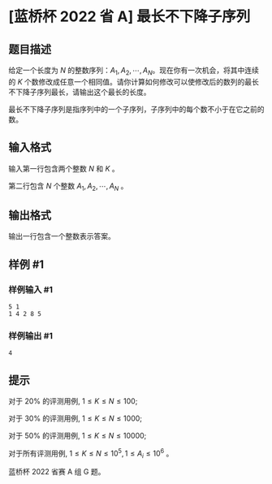 # [蓝桥杯 2022 省 A] 最长不下降子序列

## 题目描述

给定一个长度为 $N$ 的整数序列：$A_{1}, A_{2}, \cdots, A_{N}$。现在你有一次机会，将其中连续的 $K$ 个数修改成任意一个相同值。请你计算如何修改可以使修改后的数列的最长不下降子序列最长，请输出这个最长的长度。

最长不下降子序列是指序列中的一个子序列，子序列中的每个数不小于在它之前的数。

## 输入格式

输入第一行包含两个整数 $N$ 和 $K$ 。

第二行包含 $N$ 个整数 $A_{1}, A_{2}, \cdots, A_{N}$ 。


## 输出格式

输出一行包含一个整数表示答案。

## 样例 #1

### 样例输入 #1
```
5 1
1 4 2 8 5
```

### 样例输出 #1

```
4
```

## 提示

对于 $20 \%$ 的评测用例, $1 \leq K \leq N \leq 100$;

对于 $30 \%$ 的评测用例, $1 \leq K \leq N \leq 1000$; 

对于 $50 \%$ 的评测用例, $1 \leq K \leq N \leq 10000$;

对于所有评测用例, $1 \leq K \leq N \leq 10^{5}, 1 \leq A_{i} \leq 10^{6}$ 。 

蓝桥杯 2022 省赛 A 组 G 题。
